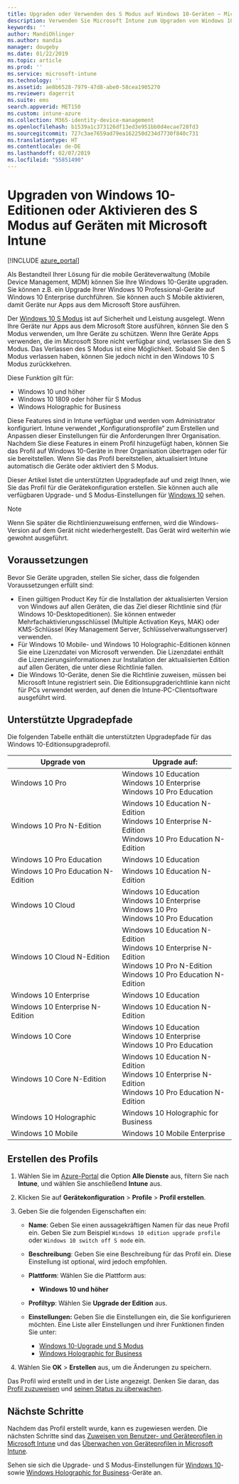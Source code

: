 ```yaml
---
title: Upgraden oder Verwenden des S Modus auf Windows 10-Geräten – Microsoft Intune – Azure | Microsoft-Dokumentation
description: Verwenden Sie Microsoft Intune zum Upgraden von Windows 10-Geräten auf eine andere Edition oder zum Aktivieren des S Modus. Administratoren können ein Gerätekonfigurationsprofil verwenden, um ein Upgrade von Windows 10 Professional auf Windows 10 Enterprise durchzuführen und den S Modus zu aktivieren bzw. ihn zu verlassen. Sie erhalten Informationen zu unterstützten Upgradepfaden für Windows 10 Pro, N Edition, Education, Cloud, Enterprise, Core, Holographic und Mobile.
keywords: ''
author: MandiOhlinger
ms.author: mandia
manager: dougeby
ms.date: 01/22/2019
ms.topic: article
ms.prod: ''
ms.service: microsoft-intune
ms.technology: ''
ms.assetid: ae8b6528-7979-47d8-abe0-58cea1905270
ms.reviewer: dagerrit
ms.suite: ems
search.appverid: MET150
ms.custom: intune-azure
ms.collection: M365-identity-device-management
ms.openlocfilehash: b1539a1c373126df13ed3e951bb0d4ecae728fd3
ms.sourcegitcommit: 727c3ae7659ad79ea162250d234d7730f840c731
ms.translationtype: HT
ms.contentlocale: de-DE
ms.lasthandoff: 02/07/2019
ms.locfileid: "55851490"
---
```

# <a name="upgrade-windows-10-editions-or-enable-s-mode-on-devices-using-microsoft-intune"></a>Upgraden von Windows 10-Editionen oder Aktivieren des S Modus auf Geräten mit Microsoft Intune

[!INCLUDE [azure_portal](./includes/azure_portal.md)]

Als Bestandteil Ihrer Lösung für die mobile Geräteverwaltung (Mobile Device Management, MDM) können Sie Ihre Windows 10-Geräte upgraden. Sie können z.B. ein Upgrade Ihrer Windows 10 Professional-Geräte auf Windows 10 Enterprise durchführen. Sie können auch S Mobile aktivieren, damit Geräte nur Apps aus dem Microsoft Store ausführen.

Der [Windows 10 S Modus](https://support.microsoft.com/help/4456067/windows-10-switch-out-of-s-mode) ist auf Sicherheit und Leistung ausgelegt. Wenn Ihre Geräte nur Apps aus dem Microsoft Store ausführen, können Sie den S Modus verwenden, um Ihre Geräte zu schützen. Wenn Ihre Geräte Apps verwenden, die im Microsoft Store nicht verfügbar sind, verlassen Sie den S Modus. Das Verlassen des S Modus ist eine Möglichkeit. Sobald Sie den S Modus verlassen haben, können Sie jedoch nicht in den Windows 10 S Modus zurückkehren.

Diese Funktion gilt für:

- Windows 10 und höher
- Windows 10 1809 oder höher für S Modus
- Windows Holographic for Business

Diese Features sind in Intune verfügbar und werden vom Administrator konfiguriert. Intune verwendet „Konfigurationsprofile“ zum Erstellen und Anpassen dieser Einstellungen für die Anforderungen Ihrer Organisation. Nachdem Sie diese Features in einem Profil hinzugefügt haben, können Sie das Profil auf Windows 10-Geräte in Ihrer Organisation übertragen oder für sie bereitstellen. Wenn Sie das Profil bereitstellen, aktualisiert Intune automatisch die Geräte oder aktiviert den S Modus.

Dieser Artikel listet die unterstützten Upgradepfade auf und zeigt Ihnen, wie Sie das Profil für die Gerätekonfiguration erstellen. Sie können auch alle verfügbaren Upgrade- und S Modus-Einstellungen für [Windows 10](edition-upgrade-windows-settings.md) sehen.

> [!NOTE]
> Wenn Sie später die Richtlinienzuweisung entfernen, wird die Windows-Version auf dem Gerät nicht wiederhergestellt. Das Gerät wird weiterhin wie gewohnt ausgeführt.

## <a name="prerequisites"></a>Voraussetzungen

Bevor Sie Geräte upgraden, stellen Sie sicher, dass die folgenden Voraussetzungen erfüllt sind:

- Einen gültigen Product Key für die Installation der aktualisierten Version von Windows auf allen Geräten, die das Ziel dieser Richtlinie sind (für Windows 10-Desktopeditionen). Sie können entweder Mehrfachaktivierungsschlüssel (Multiple Activation Keys, MAK) oder KMS-Schlüssel (Key Management Server, Schlüsselverwaltungsserver) verwenden.
- Für Windows 10 Mobile- und Windows 10 Holographic-Editionen können Sie eine Lizenzdatei von Microsoft verwenden. Die Lizenzdatei enthält die Lizenzierungsinformationen zur Installation der aktualisierten Edition auf allen Geräten, die unter diese Richtlinie fallen.
- Die Windows 10-Geräte, denen Sie die Richtlinie zuweisen, müssen bei Microsoft Intune registriert sein. Die Editionsupgraderichtlinie kann nicht für PCs verwendet werden, auf denen die Intune-PC-Clientsoftware ausgeführt wird.

## <a name="supported-upgrade-paths"></a>Unterstützte Upgradepfade

Die folgenden Tabelle enthält die unterstützten Upgradepfade für das Windows 10-Editionsupgradeprofil.

| Upgrade von | Upgrade auf: |
|---|---|
| Windows 10 Pro | Windows 10 Education <br/>Windows 10 Enterprise <br/>Windows 10 Pro Education |
| Windows 10 Pro N-Edition | Windows 10 Education N-Edition <br/>Windows 10 Enterprise N-Edition <br/>Windows 10 Pro Education N-Edition | 
| Windows 10 Pro Education | Windows 10 Education | 
| Windows 10 Pro Education N-Edition | Windows 10 Education N-Edition |
| Windows 10 Cloud | Windows 10 Education <br/>Windows 10 Enterprise <br/>Windows 10 Pro <br/>Windows 10 Pro Education | 
| Windows 10 Cloud N-Edition | Windows 10 Education N-Edition <br/>Windows 10 Enterprise N-Edition <br/>Windows 10 Pro N-Edition <br/>Windows 10 Pro Education N-Edition | 
| Windows 10 Enterprise | Windows 10 Education | 
| Windows 10 Enterprise N-Edition | Windows 10 Education N-Edition | 
| Windows 10 Core | Windows 10 Education <br/>Windows 10 Enterprise <br/>Windows 10 Pro Education | 
| Windows 10 Core N-Edition | Windows 10 Education N-Edition <br/>Windows 10 Enterprise N-Edition <br/>Windows 10 Pro Education N-Edition | 
| Windows 10 Holographic | Windows 10 Holographic for Business |
| Windows 10 Mobile | Windows 10 Mobile Enterprise |

<!--The following table provides information about the supported upgrade paths for Windows 10 editions in this policy:

![supported](./media/check_grn.png)  (X) = not supported    
![unsupported](./media/x_blk.png)    (green checkmark) = supported    

|Upgrade from edition\Upgrade to edition|Education|Education N|Pro Education|Pro Education N|Enterprise|Enterprise N|Professional|Professional N|Mobile Enterprise|Holographic for Business|
|--------|--------|--------|--------|--------|--------|--------|--------|--------|--------|--------|--------|
|Pro|![supported](./media/check_grn.png)|![unsupported](./media/x_blk.png)|![supported](./media/check_grn.png)|![unsupported](./media/x_blk.png)|![supported](./media/check_grn.png)|![unsupported](./media/x_blk.png)|![unsupported](./media/x_blk.png)|![unsupported](./media/x_blk.png)|![unsupported](./media/x_blk.png)|![unsupported](./media/x_blk.png)|
|Pro N|![unsupported](./media/x_blk.png)|![supported](./media/check_grn.png)|![unsupported](./media/x_blk.png)|![supported](./media/check_grn.png)|![unsupported](./media/x_blk.png)|![supported](./media/check_grn.png)|![unsupported](./media/x_blk.png)|![unsupported](./media/x_blk.png)|![unsupported](./media/x_blk.png)|![unsupported](./media/x_blk.png)|
|Pro Education|![supported](./media/check_grn.png)|![unsupported](./media/x_blk.png)|![unsupported](./media/x_blk.png)|![unsupported](./media/x_blk.png)|![unsupported](./media/x_blk.png)|![unsupported](./media/x_blk.png)|![unsupported](./media/x_blk.png)|![unsupported](./media/x_blk.png)|![unsupported](./media/x_blk.png)|![unsupported](./media/x_blk.png)|
|Pro Education N|![unsupported](./media/x_blk.png)|![supported](./media/check_grn.png)|![unsupported](./media/x_blk.png)|![unsupported](./media/x_blk.png)|![unsupported](./media/x_blk.png)|![unsupported](./media/x_blk.png)|![unsupported](./media/x_blk.png)|![unsupported](./media/x_blk.png)|![unsupported](./media/x_blk.png)|![unsupported](./media/x_blk.png)|
|Cloud|![supported](./media/check_grn.png)|![unsupported](./media/x_blk.png)|![supported](./media/check_grn.png)|![unsupported](./media/x_blk.png)|![supported](./media/check_grn.png)|![unsupported](./media/x_blk.png)|![supported](./media/check_grn.png)|![unsupported](./media/x_blk.png)|![unsupported](./media/x_blk.png)|![unsupported](./media/x_blk.png)|
|Cloud N|![unsupported](./media/x_blk.png)|![supported](./media/check_grn.png)|![unsupported](./media/x_blk.png)|![supported](./media/check_grn.png)|![unsupported](./media/x_blk.png)|![supported](./media/check_grn.png)|![unsupported](./media/x_blk.png)|![supported](./media/check_grn.png)|![unsupported](./media/x_blk.png)|![unsupported](./media/x_blk.png)|
|Enterprise|![supported](./media/check_grn.png)|![unsupported](./media/x_blk.png)|![unsupported](./media/x_blk.png)|![unsupported](./media/x_blk.png)|![unsupported](./media/x_blk.png)|![unsupported](./media/x_blk.png)|![unsupported](./media/x_blk.png)|![unsupported](./media/x_blk.png)|![unsupported](./media/x_blk.png)|![unsupported](./media/x_blk.png)|
|Enterprise N|![unsupported](./media/x_blk.png)|![supported](./media/check_grn.png)|![unsupported](./media/x_blk.png)|![unsupported](./media/x_blk.png)|![unsupported](./media/x_blk.png)|![unsupported](./media/x_blk.png)|![unsupported](./media/x_blk.png)|![unsupported](./media/x_blk.png)|![unsupported](./media/x_blk.png)|![unsupported](./media/x_blk.png)|
|Core|![supported](./media/check_grn.png)|![unsupported](./media/x_blk.png)|![supported](./media/check_grn.png)|![unsupported](./media/x_blk.png)|![unsupported](./media/x_blk.png)|![unsupported](./media/x_blk.png)   |![unsupported](./media/x_blk.png)|![unsupported](./media/x_blk.png)|![unsupported](./media/x_blk.png)|![unsupported](./media/x_blk.png)|
|Core N|![unsupported](./media/x_blk.png)|![supported](./media/check_grn.png)|![unsupported](./media/x_blk.png)|![supported](./media/check_grn.png)|![unsupported](./media/x_blk.png)|![unsupported](./media/x_blk.png)|![unsupported](./media/x_blk.png)|![unsupported](./media/x_blk.png)|![unsupported](./media/x_blk.png)|![unsupported](./media/x_blk.png)|
|Mobile|![unsupported](./media/x_blk.png)|![unsupported](./media/x_blk.png)|![unsupported](./media/x_blk.png)|![unsupported](./media/x_blk.png)|![unsupported](./media/x_blk.png)|![unsupported](./media/x_blk.png)|![unsupported](./media/x_blk.png)|![unsupported](./media/x_blk.png)|![supported](./media/check_grn.png)|![unsupported](./media/x_blk.png)|
|Holographic|![unsupported](./media/x_blk.png)|![unsupported](./media/x_blk.png)|![unsupported](./media/x_blk.png)|![unsupported](./media/x_blk.png)|![unsupported](./media/x_blk.png)|![unsupported](./media/x_blk.png)|![unsupported](./media/x_blk.png)|![unsupported](./media/x_blk.png)|![unsupported](./media/x_blk.png)|![supported](./media/check_grn.png) -->

## <a name="create-the-profile"></a>Erstellen des Profils

1. Wählen Sie im [Azure-Portal](https://portal.azure.com) die Option **Alle Dienste** aus, filtern Sie nach **Intune**, und wählen Sie anschließend **Intune** aus.
2. Klicken Sie auf **Gerätekonfiguration** > **Profile** > **Profil erstellen**.
3. Geben Sie die folgenden Eigenschaften ein:

    - **Name**: Geben Sie einen aussagekräftigen Namen für das neue Profil ein. Geben Sie zum Beispiel `Windows 10 edition upgrade profile` oder `Windows 10 switch off S mode` ein.
    - **Beschreibung**: Geben Sie eine Beschreibung für das Profil ein. Diese Einstellung ist optional, wird jedoch empfohlen.
    - **Plattform**: Wählen Sie die Plattform aus:  

        - **Windows 10 und höher**

    - **Profiltyp**: Wählen Sie **Upgrade der Edition** aus.
    - **Einstellungen:** Geben Sie die Einstellungen ein, die Sie konfigurieren möchten. Eine Liste aller Einstellungen und ihrer Funktionen finden Sie unter:

        - [Windows 10-Upgrade und S Modus](edition-upgrade-windows-settings.md)
        - [Windows Holographic for Business](holographic-upgrade.md)

4. Wählen Sie **OK** > **Erstellen** aus, um die Änderungen zu speichern. 

Das Profil wird erstellt und in der Liste angezeigt. Denken Sie daran, das [Profil zuzuweisen](device-profile-assign.md) und [seinen Status zu überwachen](device-profile-monitor.md).

## <a name="next-steps"></a>Nächste Schritte

Nachdem das Profil erstellt wurde, kann es zugewiesen werden. Die nächsten Schritte sind das [Zuweisen von Benutzer- und Geräteprofilen in Microsoft Intune](device-profile-assign.md) und das [Überwachen von Geräteprofilen in Microsoft Intune](device-profile-monitor.md).

Sehen sie sich die Upgrade- und S Modus-Einstellungen für [Windows 10](edition-upgrade-windows-settings.md)- sowie [Windows Holographic for Business](holographic-upgrade.md)-Geräte an.
